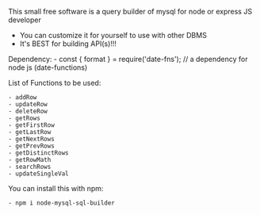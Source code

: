 This small free software is a query builder of mysql for node or express JS developer
 * You can customize it for yourself to use with other DBMS
 * It's BEST for building API(s)!!!

Dependency:
    - const { format } = require('date-fns'); // a dependency for node js (date-functions)

List of Functions to be used:

    - addRow
    - updateRow
    - deleteRow
    - getRows
    - getFirstRow
    - getLastRow
    - getNextRows
    - getPrevRows
    - getDistinctRows
    - getRowMath
    - searchRows
    - updateSingleVal

You can install this with npm:

    - npm i node-mysql-sql-builder
